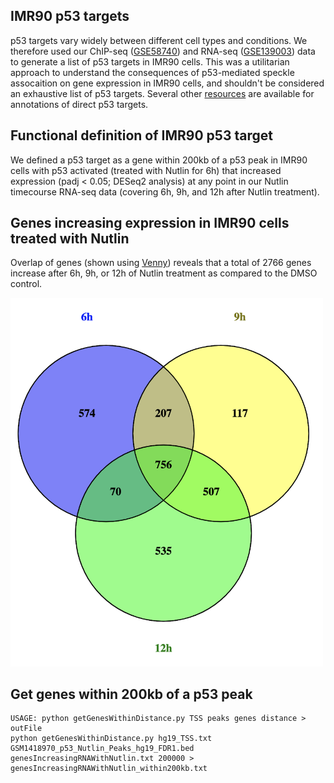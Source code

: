 ## IMR90 p53 targets
p53 targets vary widely between different cell types and conditions. We therefore used our ChIP-seq ([GSE58740](https://www.ncbi.nlm.nih.gov/geo/query/acc.cgi?acc=GSM1418970)) and RNA-seq ([GSE139003](https://www.ncbi.nlm.nih.gov/geo/query/acc.cgi?acc=GSE139003)) data to generate a list of p53 targets in IMR90 cells. This was a utilitarian approach to understand the consequences of p53-mediated speckle assocaition on gene expression in IMR90 cells, and shouldn't be considered an exhaustive list of p53 targets. Several other [resources](https://p53.iarc.fr/TargetGenes.aspx) are available for annotations of direct p53 targets.

## Functional definition of IMR90 p53 target
We defined a p53 target as a gene within 200kb of a p53 peak in IMR90 cells with p53 activated (treated with Nutlin for 6h) that increased expression (padj < 0.05; DESeq2 analysis) at any point in our Nutlin timecourse RNA-seq data (covering 6h, 9h, and 12h after Nutlin treatment).

## Genes increasing expression in IMR90 cells treated with Nutlin
Overlap of genes (shown using [Venny](https://bioinfogp.cnb.csic.es/tools/venny/)) reveals  that a total of 2766 genes increase after 6h, 9h, or 12h of Nutlin treatment as compared to the DMSO control. 
  
<img src="https://github.com/katealexander/TSAseq-Alexander2020/blob/master/images/Venny.png" alt="drawing" width="500"/>


## Get genes within 200kb of a p53 peak
```
USAGE: python getGenesWithinDistance.py TSS peaks genes distance > outFile
python getGenesWithinDistance.py hg19_TSS.txt GSM1418970_p53_Nutlin_Peaks_hg19_FDR1.bed genesIncreasingRNAWithNutlin.txt 200000 > genesIncreasingRNAWithNutlin_within200kb.txt
```

